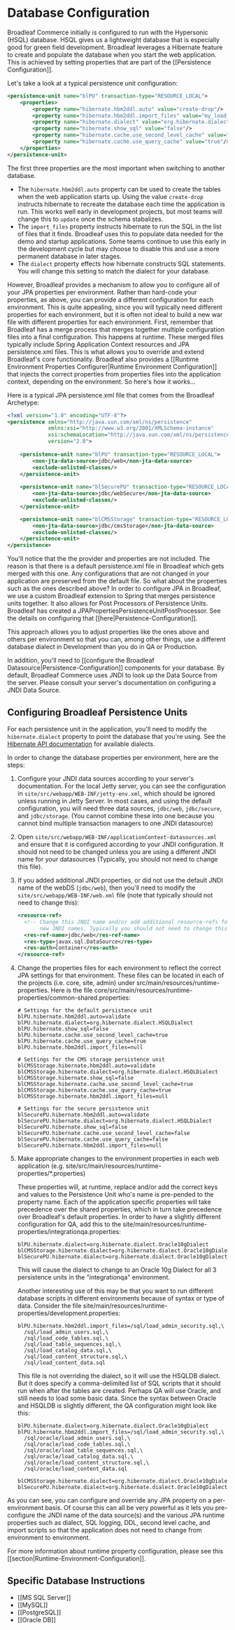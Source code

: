 # Database Configuration

Broadleaf Commerce initially is configured to run with the Hypersonic (HSQL) database.  HSQL gives us a lightweight database that is especially good for green field development.  Broadleaf leverages a Hibernate feature to create and populate the database when you start the web application. This is achieved by setting properties that are part of the [[Persistence Configuration]].

Let's take a look at a typical persistence unit configuration:

```xml
<persistence-unit name="blPU" transaction-type="RESOURCE_LOCAL">
    <properties>
        <property name="hibernate.hbm2ddl.auto" value="create-drop"/>
        <property name="hibernate.hbm2ddl.import_files" value="my_load_files.sql"/>
        <property name="hibernate.dialect" value="org.hibernate.dialect.HSQLDialect"/>
        <property name="hibernate.show_sql" value="false"/>
        <property name="hibernate.cache.use_second_level_cache" value="true"/>
        <property name="hibernate.cache.use_query_cache" value="true"/>
    </properties>
</persistence-unit>
```

The first three properties are the most important when switching to another database.

- The `hibernate.hbm2ddl.auto` property can be used to create the tables when the web application starts up. Using the value `create-drop` instructs hibernate to recreate the database each time the application is run. This works well early in development projects, but most teams will change this to `update` once the schema stabalizes.
- The `import_files` property instructs hibernate to run the SQL in the list of files that it finds. Broadleaf uses this to populate data needed for the demo and startup applications. Some teams continue to use this early in the development cycle but may choose to disable this and use a more permanent database in later stages.
- The `dialect` property effects how hibernate constructs SQL statements. You will change this setting to match the dialect for your database.

However, Broadleaf provides a mechanism to allow you to configure all of your JPA properties per environment.  Rather than hard-code your properties, as above, you can provide a different configuration for each environment.  This is quite appealing, since you will typically need different properties for each environment, but it is often not ideal to build a new war file with different properties for each environment. First, remember that Broadleaf has a merge process that merges together multiple configuration files into a final configuration.  This happens at runtime. These merged files typically include Spring Application Context resources and JPA persistence.xml files.  This is what allows you to override and extend Broadleaf's core functionality. Broadleaf also provides a [[Runtime Environment Properties Configurer|Runtime Environment Configuration]] that injects the correct properties from properties files into the application context, depending on the environment. So here's how it works...

Here is a typical JPA persistence.xml file that comes from the Broadleaf Archetype:
```xml
<?xml version="1.0" encoding="UTF-8"?>
<persistence xmlns="http://java.sun.com/xml/ns/persistence"
             xmlns:xsi="http://www.w3.org/2001/XMLSchema-instance"
             xsi:schemaLocation="http://java.sun.com/xml/ns/persistence http://java.sun.com/xml/ns/persistence/persistence_2_0.xsd"
             version="2.0">
             
    <persistence-unit name="blPU" transaction-type="RESOURCE_LOCAL">
        <non-jta-data-source>jdbc/web</non-jta-data-source>
        <exclude-unlisted-classes/>
    </persistence-unit>
    
    <persistence-unit name="blSecurePU" transaction-type="RESOURCE_LOCAL">
        <non-jta-data-source>jdbc/webSecure</non-jta-data-source>
        <exclude-unlisted-classes/>
    </persistence-unit>

    <persistence-unit name="blCMSStorage" transaction-type="RESOURCE_LOCAL">
        <non-jta-data-source>jdbc/cmsStorage</non-jta-data-source>
        <exclude-unlisted-classes/>
    </persistence-unit>
</persistence>
```

You'll notice that the the provider and properties are not included.  The reason is that there is a default persistence.xml file in Broadleaf which gets merged with this one. Any configurations that are not changed in your application are preserved from the default file. So what about the properties such as the ones described above? In order to configure JPA in Broadleaf, we use a custom Broadleaf extension to Spring that merges persistence units together.  It also allows for Post Processors of Persistence Units.  Broadleaf has created a JPAPropertiesPersistenceUnitPostProcessor. See the details on configuring that [[here|Persistence-Configuration]].

This approach allows you to adjust properties like the ones above and others per environment so that you can, among other things, use a different database dialect in Development than you do in QA or Production.

In addition, you'll need to [[configure the Broadleaf Datasource|Persistence-Configuration]] components for your database. By default, Broadleaf Commerce uses JNDI to look up the Data Source from the server.  Please consult your server's documentation on configuring a JNDI Data Source.

## Configuring Broadleaf Persistence Units

For each persistence unit in the application, you'll need to modify the `hibernate.dialect` property to point the database that you're using. See the [Hibernate API documentation](http://docs.jboss.org/hibernate/stable/annotations/api/org/hibernate/dialect/package-summary.html) for available dialects.

In order to change the database properties per environment, here are the steps:

1. Configure your JNDI data sources according to your server's documentation. For the local Jetty server, you can see the configuration in `site/src/webapp/WEB-INF/jetty-env.xml`, which should be ignored unless running in Jetty Server. In most cases, and using the default configuration, you will need three data sources, `jdbc/web`, `jdbc/secure`, and `jdbc/storage`. (You cannot combine these into one because you cannot bind multiple transaction managers to one JNDI datasource)

2. Open `site/src/webapp/WEB-INF/applicationContext-datasources.xml` and ensure that it is configured according to your JNDI configuration. It should not need to be changed unless you are using a different JNDI name for your datasources (Typically, you should not need to change this file).

3. If you added additional JNDI properties, or did not use the default JNDI name of the webDS (`jdbc/web`), then you'll need to modify the `site/src/webapp/WEB-INF/web.xml` file (note that typically should not need to change this):

    ```xml
    <resource-ref>
      <!-- Change this JNDI name and/or add additional resource-refs for
           new JNDI names. Typically you should not need to change this. -->
      <res-ref-name>jdbc/web</res-ref-name>
      <res-type>javax.sql.DataSource</res-type>
      <res-auth>Container</res-auth>
    </resource-ref>
    ```

4. Change the properties files for each environment to reflect the correct JPA settings for that environment. These files can be located in each of the projects (i.e. core, site, admin) under src/main/resources/runtime-properties.  Here is the file core/src/main/resources/runtime-properties/common-shared.properties:

    ```
    # Settings for the default persistence unit
    blPU.hibernate.hbm2ddl.auto=validate
    blPU.hibernate.dialect=org.hibernate.dialect.HSQLDialect
    blPU.hibernate.show_sql=false
    blPU.hibernate.cache.use_second_level_cache=true
    blPU.hibernate.cache.use_query_cache=true
    blPU.hibernate.hbm2ddl.import_files=null

    # Settings for the CMS storage persistence unit
    blCMSStorage.hibernate.hbm2ddl.auto=validate
    blCMSStorage.hibernate.dialect=org.hibernate.dialect.HSQLDialect
    blCMSStorage.hibernate.show_sql=false
    blCMSStorage.hibernate.cache.use_second_level_cache=true
    blCMSStorage.hibernate.cache.use_query_cache=true
    blCMSStorage.hibernate.hbm2ddl.import_files=null

    # Settings for the secure persistence unit
    blSecurePU.hibernate.hbm2ddl.auto=validate
    blSecurePU.hibernate.dialect=org.hibernate.dialect.HSQLDialect
    blSecurePU.hibernate.show_sql=false
    blSecurePU.hibernate.cache.use_second_level_cache=false
    blSecurePU.hibernate.cache.use_query_cache=false
    blSecurePU.hibernate.hbm2ddl.import_files=null
    ```

5. Make appropriate changes to the environment properties in each web application (e.g. site/src/main/resources/runtime-properties/*.properties)

    These properties will, at runtime, replace and/or add the correct keys and values to the Persistence Unit who's name is pre-pended to the property name. Each of the application specific properties will take precedence over the shared properties, which in turn take precedence over Broadleaf's default properties. In order to have a slightly different configuration for QA, add this to the site/main/resources/runtime-properties/integrationqa.properties:

    ```
    blPU.hibernate.dialect=org.hibernate.dialect.Oracle10gDialect
    blCMSStorage.hibernate.dialect=org.hibernate.dialect.Oracle10gDialect
    blSecurePU.hibernate.dialect=org.hibernate.dialect.Oracle10gDialect
    ```

    This will cause the dialect to change to an Oracle 10g Dialect for all 3 persistence units in the "integrationqa" environment.

    Another interesting use of this may be that you want to run different database scripts in different environments because of syntax or type of data.  Consider the file site/main/resources/runtime-properties/development.properties:

    ```
    blPU.hibernate.hbm2ddl.import_files=/sql/load_admin_security.sql,\
      /sql/load_admin_users.sql,\
      /sql/load_code_tables.sql,\
      /sql/load_table_sequences.sql,\
      /sql/load_catalog_data.sql,\
      /sql/load_content_structure.sql,\
      /sql/load_content_data.sql
    ```

    This file is not overriding the dialect, so it will use the HSQLDB dialect.  But it does specify a comma-delimited list of SQL scripts that it should run when after the tables are created.  Perhaps QA will use Oracle, and still needs to load some basic data. Since the syntax between Oracle and HSQLDB is slightly different, the QA configuration might look like this:

    ```
    blPU.hibernate.dialect=org.hibernate.dialect.Oracle10gDialect
    blPU.hibernate.hbm2ddl.import_files=/sql/load_admin_security.sql,\
      /sql/oracle/load_admin_users.sql,\
      /sql/oracle/load_code_tables.sql,\
      /sql/oracle/load_table_sequences.sql,\
      /sql/oracle/load_catalog_data.sql,\
      /sql/oracle/load_content_structure.sql,\
      /sql/oracle/load_content_data.sql

    blCMSStorage.hibernate.dialect=org.hibernate.dialect.Oracle10gDialect
    blSecurePU.hibernate.dialect=org.hibernate.dialect.Oracle10gDialect
    ```

As you can see, you can configure and override any JPA property on a per-environment basis. Of course this can all be very powerful as it lets you pre-configure the JNDI name of the data source(s) and the various JPA runtime properties such as dialect, SQL logging, DDL, second level cache, and import scripts so that the application does not need to change from environment to environment.

For more information about runtime property configuration, please see this [[section|Runtime-Environment-Configuration]].

## Specific Database Instructions

- [[MS SQL Server]]
- [[MySQL]]
- [[PostgreSQL]]
- [[Oracle DB]]
